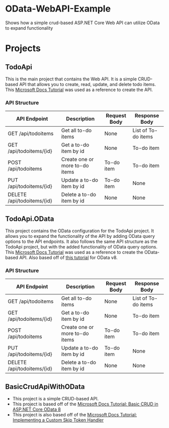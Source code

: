 # OData-WebAPI-Example
Shows how a simple crud-based ASP.NET Core Web API can utilize OData to expand functionality


# Projects
## TodoApi
This is the main project that contains the Web API. It is a simple CRUD-based API that allows you to create, read, update, and delete todo items.
This [Microsoft Docs Tutorial](https://learn.microsoft.com/en-us/aspnet/core/tutorials/first-web-api?view=aspnetcore-8.0&tabs=visual-studio)
was used as a reference to create the API.
### API Structure
| API Endpoint                    | Description                    | Request Body | Response Body       |
|---------------------------------|--------------------------------|--------------|---------------------|
| GET /api/todoitems	             | Get all to-do items	           | None         | List of To-do items |
| GET /api/todoitems/{id}	        | Get a to-do item by id         | None         | To-do item	         |
| POST /api/todoitems	            | Create one or more to-do items | To-do item	  | To-do item	         |
| PUT /api/todoitems/{id}	        | Update a to-do item by id      | To-do item	  | None                |
| DELETE /api/todoitems/{id}    	 | Delete a to-do item by id      | None         | None                |

## TodoApi.OData
This project contains the OData configuration for the TodoApi project. It allows you to expand the functionality of the API by adding OData query options to the API endpoints.
It also follows the same API structure as the TodoApi project, but with the added functionality of OData query options.
This [Microsoft Docs Tutorial](https://learn.microsoft.com/en-us/odata/webapi/first-odata-api) was used as a reference to create the OData-based API. Also based off of [this tutorial](https://learn.microsoft.com/en-us/odata/webapi-8/getting-started?tabs=net60%2Cvisual-studio-2022%2Cvisual-studio) for OData v8.
### API Structure
| API Endpoint                    | Description                    | Request Body | Response Body       |
|---------------------------------|--------------------------------|--------------|---------------------|
| GET /api/todoitems	             | Get all to-do items	           | None         | List of To-do items |
| GET /api/todoitems/{id}	        | Get a to-do item by id         | None         | To-do item	         |
| POST /api/todoitems	            | Create one or more to-do items | To-do item	  | To-do item	         |
| PUT /api/todoitems/{id}	        | Update a to-do item by id      | To-do item	  | None                |
| DELETE /api/todoitems/{id}    	 | Delete a to-do item by id      | None         | None                |

## BasicCrudApiWithOData
- This project is a simple CRUD-based API. 
- This project is based off of the [Microsoft Docs Tutorial: Basic CRUD in ASP.NET Core OData 8](https://learn.microsoft.com/en-us/odata/webapi-8/tutorials/basic-crud?tabs=net60%2Cvisual-studio-2022%2Cvisual-studio%2Cvs2022)
- This project is also based off of the [Microsoft Docs Tutorial: Implementing a Custom Skip Token Handler](https://learn.microsoft.com/en-us/odata/webapi-8/tutorials/custom-skiptokenhandler?tabs=net60%2Cvisual-studio)
